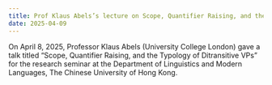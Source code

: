 ```yaml
---
title: Prof Klaus Abels’s lecture on Scope, Quantifier Raising, and the Typology of Ditransitive VPs
date: 2025-04-09
---
```


On April 8, 2025, Professor Klaus Abels (University College London) gave a talk titled “Scope, Quantifier Raising, and the Typology of Ditransitive VPs” for the research seminar at the Department of Linguistics and Modern Languages, The Chinese University of Hong Kong. 
